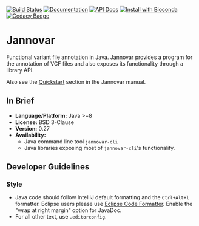 [![Build Status](https://travis-ci.org/charite/jannovar.svg?branch=master)](https://travis-ci.org/charite/jannovar)
[![Documentation](https://readthedocs.org/projects/jannovar/badge/?version=master)](http://jannovar.readthedocs.org/)
[![API Docs](https://img.shields.io/badge/api-v0.27-blue.svg?style=flat)](http://javadoc.io/doc/de.charite.compbio/jannovar-core/0.27)
[![Install with Bioconda](https://img.shields.io/badge/install%20with-bioconda-brightgreen.svg)](https://bioconda.github.io/recipes/jannovar-cli/README.html)
[![Codacy Badge](https://api.codacy.com/project/badge/Grade/2b12f94e30404667997f8ae264a97bd6)](https://www.codacy.com/app/visze/jannovar?utm_source=github.com&amp;utm_medium=referral&amp;utm_content=charite/jannovar&amp;utm_campaign=Badge_Grade)

# Jannovar

Functional variant file annotation in Java. Jannovar provides a program for
the annotation of VCF files and also exposes its functionality through a
library API.

Also see the
[Quickstart](http://jannovar.readthedocs.org/en/master/quickstart.html) section
in the Jannovar manual.

## In Brief

- **Language/Platform:** Java >=8
- **License:** BSD 3-Clause
- **Version:** 0.27
- **Availability:**
    - Java command line tool `jannovar-cli`
    - Java libraries exposing most of `jannovar-cli`'s functionality.

## Developer Guidelines

### Style

- Java code should follow IntelliJ default formatting and the `Ctrl+Alt+l` formatter.
  Eclipse users please use [Eclipse Code Formatter](https://plugins.jetbrains.com/plugin/6546-eclipse-code-formatter).
  Enable the "wrap at right margin" option for JavaDoc.
- For all other text, use `.editorconfig`.
